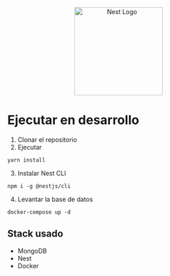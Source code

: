 <p align="center">
  <a href="http://nestjs.com/" target="blank"><img src="https://nestjs.com/img/logo-small.svg" width="200" alt="Nest Logo" /></a>
</p>

# Ejecutar en desarrollo

1. Clonar el repositorio
2. Ejecutar
```
yarn install
```
3. Instalar Nest CLI
```
npm i -g @nestjs/cli
```

4. Levantar la base de datos
```
docker-compose up -d 
```

## Stack usado
* MongoDB
* Nest
* Docker

